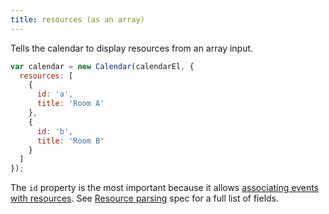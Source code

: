 ```yaml
---
title: resources (as an array)
---
```


Tells the calendar to display resources from an array input.

```js
var calendar = new Calendar(calendarEl, {
  resources: [
    {
      id: 'a',
      title: 'Room A'
    },
    {
      id: 'b',
      title: 'Room B'
    }
  ]
});
```

The `id` property is the most important because it allows [associating events with resources](resources-and-events). See [Resource parsing](resource-parsing) spec for a full list of fields.
